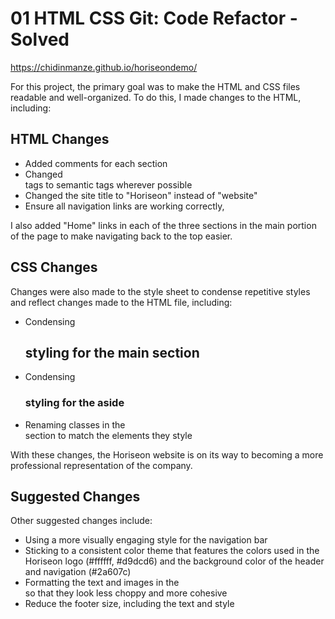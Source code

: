 # 01 HTML CSS Git: Code Refactor - Solved
 
https://chidinmanze.github.io/horiseondemo/ 
 
For this project, the primary goal was to make the HTML and CSS files readable and well-organized. To do this, I made changes to the HTML, including:
 
## HTML Changes 
- Added comments for each section 
- Changed <div> tags to semantic tags wherever possible 
- Changed the site title to "Horiseon" instead of "website"
- Ensure all navigation links are working correctly,
 
I also added "Home" links in each of the three sections in the main portion of the page to make navigating back to the top easier. 
 
## CSS Changes 
Changes were also made to the style sheet to condense repetitive styles and reflect changes made to the HTML file, including:
- Condensing <h2> styling for the main section
- Condensing <h3> styling for the aside
- Renaming classes in the <aside> section to match the elements they style 
 
With these changes, the Horiseon website is on its way to becoming a more professional representation of the company.
 
## Suggested Changes
 Other suggested changes include:
- Using a more visually engaging style for the navigation bar
- Sticking to a consistent color theme that features the colors used in the Horiseon logo (#ffffff, #d9dcd6) and the background color of the header and navigation (#2a607c)
- Formatting the text and images in the <aside> so that they look less choppy and more cohesive
- Reduce the footer size, including the text and style 


 
 
 
 
 



 


